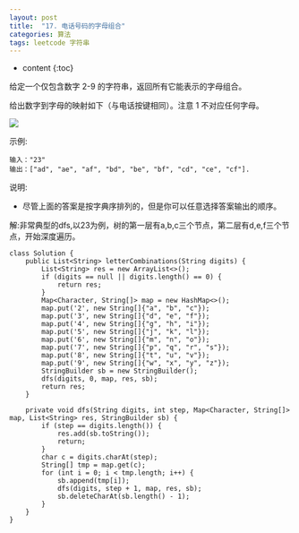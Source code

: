 ```yaml
---
layout: post
title:  "17. 电话号码的字母组合"
categories: 算法
tags: leetcode 字符串
---
```


* content
{:toc}

<!--more-->

给定一个仅包含数字 2-9 的字符串，返回所有它能表示的字母组合。

给出数字到字母的映射如下（与电话按键相同）。注意 1 不对应任何字母。

![](https://ws4.sinaimg.cn/large/0069RVTdgy1futymi2tbhj305k04imx5.jpg)

示例:

```
输入："23"
输出：["ad", "ae", "af", "bd", "be", "bf", "cd", "ce", "cf"].
```

说明:

* 尽管上面的答案是按字典序排列的，但是你可以任意选择答案输出的顺序。

解:非常典型的dfs,以23为例，树的第一层有a,b,c三个节点，第二层有d,e,f三个节点，开始深度遍历。

```
class Solution {
    public List<String> letterCombinations(String digits) {
        List<String> res = new ArrayList<>();
        if (digits == null || digits.length() == 0) {
            return res;
        }
        Map<Character, String[]> map = new HashMap<>();
        map.put('2', new String[]{"a", "b", "c"});
        map.put('3', new String[]{"d", "e", "f"});
        map.put('4', new String[]{"g", "h", "i"});
        map.put('5', new String[]{"j", "k", "l"});
        map.put('6', new String[]{"m", "n", "o"});
        map.put('7', new String[]{"p", "q", "r", "s"});
        map.put('8', new String[]{"t", "u", "v"});
        map.put('9', new String[]{"w", "x", "y", "z"});
        StringBuilder sb = new StringBuilder();
        dfs(digits, 0, map, res, sb);
        return res;
    }

    private void dfs(String digits, int step, Map<Character, String[]> map, List<String> res, StringBuilder sb) {
        if (step == digits.length()) {
            res.add(sb.toString());
            return;
        }
        char c = digits.charAt(step);
        String[] tmp = map.get(c);
        for (int i = 0; i < tmp.length; i++) {
            sb.append(tmp[i]);
            dfs(digits, step + 1, map, res, sb);
            sb.deleteCharAt(sb.length() - 1);
        }
    }
}
```
